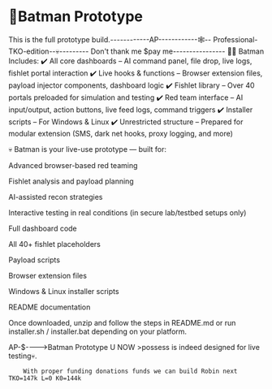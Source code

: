 # 🦇Batman Prototype

This is the full prototype build.------------AP------------🕸️-- Professional-TKO-edition--💀--------- Don't thank me $pay me----------------
🧛‍♂️ Batman Includes:
✔️ All core dashboards – AI command panel, file drop, live logs, fishlet portal interaction
✔️ Live hooks & functions – Browser extension files, payload injector components, dashboard logic
✔️ Fishlet library – Over 40 portals preloaded for simulation and testing
✔️ Red team interface – AI input/output, action buttons, live feed logs, command triggers
✔️ Installer scripts – For Windows & Linux
✔️ Unrestricted structure – Prepared for modular extension (SMS, dark net hooks, proxy logging, and more)

💀 Batman is your live-use prototype — built for:

Advanced browser-based red teaming

Fishlet analysis and payload planning

AI-assisted recon strategies

Interactive testing in real conditions (in secure lab/testbed setups only)

Full dashboard code

All 40+ fishlet placeholders

Payload scripts

Browser extension files

Windows & Linux installer scripts

README documentation

Once downloaded, unzip and follow the steps in README.md or run installer.sh / installer.bat depending on your platform.


AP-$---->Batman Prototype U NOW >possess is indeed designed for live testing💀.


        With proper funding donations funds we can build Robin next                                                                                            TKO=147k L=0 K0=144k
